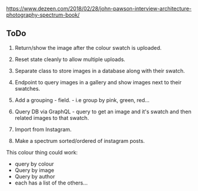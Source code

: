 
https://www.dezeen.com/2018/02/28/john-pawson-interview-architecture-photography-spectrum-book/

## ToDo
1. Return/show the image after the colour swatch is uploaded.
2. Reset state cleanly to allow multiple uploads.

3. Separate class to store images in a database along with their swatch.

4. Endpoint to query images in a gallery and show images next to their swatches.

5. Add a grouping - field. - i.e group by pink, green, red…

6. Query DB via GraphQL - query to get an image and it's swatch and then related images to that swatch.

7. Import from Instagram.

8. Make a spectrum sorted/ordered of instagram posts.

This colour thing could work:
 - query by colour
 - Query by image
 - Query by author
 - each has a list of the others…
